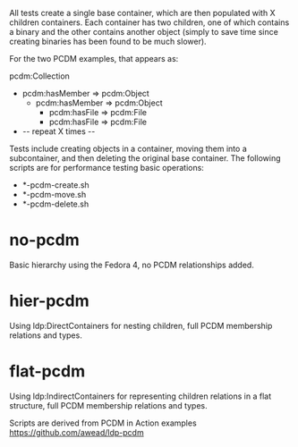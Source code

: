 All tests create a single base container, which are then populated with X children containers.  Each container has two children, one of which contains a binary and the other contains another object (simply to save time since creating binaries has been found to be much slower).

For the two PCDM examples, that appears as:

pcdm:Collection
  * pcdm:hasMember => pcdm:Object
    * pcdm:hasMember => pcdm:Object
      * pcdm:hasFile => pcdm:File
      * pcdm:hasFile => pcdm:File
  * -- repeat X times --

Tests include creating objects in a container, moving them into a subcontainer, and then deleting the original base container.  The following scripts are for performance testing basic operations:
  * *-pcdm-create.sh
  * *-pcdm-move.sh
  * *-pcdm-delete.sh

no-pcdm
=======
Basic hierarchy using the Fedora 4, no PCDM relationships added.

hier-pcdm
=========
Using ldp:DirectContainers for nesting children, full PCDM membership relations and types.

flat-pcdm
=========
Using ldp:IndirectContainers for representing children relations in a flat structure, full PCDM membership relations and types.



Scripts are derived from PCDM in Action examples https://github.com/awead/ldp-pcdm